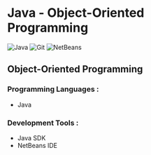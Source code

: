 # Java - Object-Oriented Programming

![Java](https://upload.wikimedia.org/wikipedia/en/3/30/Java_programming_language_logo.svg)
![Git](https://git-scm.com/images/logos/downloads/Git-Icon-1788C.png)
![NetBeans](https://upload.wikimedia.org/wikipedia/commons/c/c9/NetBeans_IDE_Logo.png)

## Object-Oriented Programming

### Programming Languages :

* Java

### Development Tools :

* Java SDK
* NetBeans IDE
